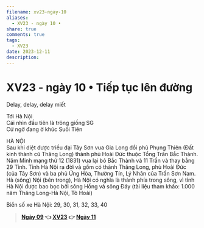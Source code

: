 ```yaml
---
filename: xv23-ngay-10
aliases:
  - XV23 - ngày 10 •
share: true
comments: true
tags:
  - XV23
date: 2023-12-11
description: 
---
```

# XV23 - ngày 10 • Tiếp tục lên đường  
  
Delay, delay, delay miết  
  
Tới Hà Nội  
Cái nhìn đầu tiên là trông giống SG  
Cứ ngỡ đang ở khúc Suối Tiên  
  
HÀ NỘI  
Sau khi diệt được triều đại Tây Sơn vua Gia Long đổi phủ Phụng Thiên (Đất kinh thành cũ Thăng Long) thành phủ Hoài Đức thuộc Tổng Trấn Bắc Thành. Năm Minh mạng thứ 12 (1831) vua lại bỏ Bắc Thành và 11 Trấn và thay bằng 29 Tỉnh. Tỉnh Hà Nội ra đời và gồm có thành Thăng Long, phủ Hoài Đức (của Tây Sơn) và ba phủ Ứng Hòa, Thường Tín, Lý Nhân của Trấn Sơn Nam. Hà (sông) Nội (bên trong), Hà Nội có nghĩa là thành phía trong sông, vì tỉnh Hà Nội được bao bọc bởi sông Hồng và sông Đáy (tài liệu tham khảo: 1.000 năm Thăng Long-Hà Nội, Tô Hoài)  
  
Biển số xe Hà Nội: 29, 30, 31, 32, 33, 40  
  
> **[Ngày 09](./xv23-ngay-09.md) 👈 [XV23](./xuyen-viet-2023.md) 👉 [Ngày 11](./xv23-ngay-11.md)**